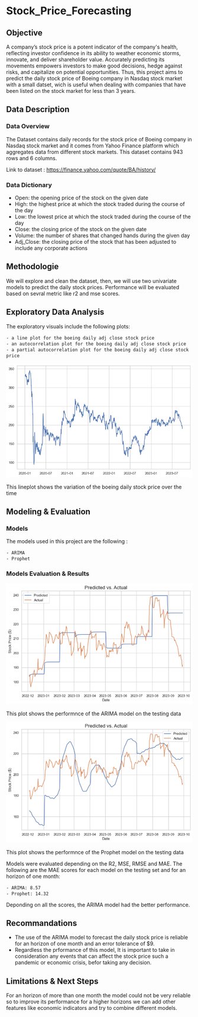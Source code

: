 # Stock_Price_Forecasting

## Objective
A company’s stock price is a potent indicator of the company's health, reflecting investor confidence in its ability to weather economic storms, innovate, and deliver shareholder value. Accurately predicting its movements empowers investors to make good decisions, hedge against risks, and capitalize on potential opportunities. Thus, this project aims to predict the daily stock price of Boeing company in Nasdaq stock market with a small datset, wich is useful when dealing with companies that have been listed on the stock market for less than 3 years.

## Data Description

### Data Overview
The Dataset contains daily records for the stock price of Boeing company in Nasdaq stock market and it comes from Yahoo Finance platform which aggregates data from different stock markets.
This dataset contains 943 rows and 6 columns.

Link to dataset : https://finance.yahoo.com/quote/BA/history/

### Data Dictionary
- Open: the opening price of the stock on the given date
- High: the highest price at which the stock traded during the course of the day
- Low: the lowest price at which the stock traded during the course of the day
- Close: the closing price of the stock on the given date
- Volume: the number of shares that changed hands during the given day
- Adj_Close: the closing price of the stock that has been adjusted to include any corporate actions

## Methodologie
We will explore and clean the dataset, then, we will use two univariate models to predict the daily stock prices. Performance will be evaluated based on sevral metric like r2 and mse scores.

## Exploratory Data Analysis

The exploratory visuals include the following plots:

    - a line plot for the boeing daily adj close stock price
    - an autocorrelation plot for the boeing daily adj close stock price
    - a partial autocorrelation plot for the boeing daily adj close stock price
    
<p align = "center"> 
  <img src = "https://github.com/Mahdi-Kriaa/Stock_Price_Forecasting/blob/main/Images/boeing_stock_price_lineplot.png">
</p>

This lineplot shows the variation of the boeing daily stock price over the time
## Modeling & Evaluation

###  Models
The models used in this project are the following :

    - ARIMA
    - Prophet
    
### Models Evaluation & Results

<p align = "center"> 
  <img src = "https://github.com/Mahdi-Kriaa/Stock_Price_Forecasting/blob/main/Images/arima_test.png">
</p>

This plot shows the performnce of the ARIMA model on the testing data


<p align = "center"> 
  <img src = "https://github.com/Mahdi-Kriaa/Stock_Price_Forecasting/blob/main/Images/prophet_test.png">
</p>

This plot shows the performnce of the Prophet model on the testing data


Models were evaluated depending on the R2, MSE, RMSE and MAE. The following are the MAE scores for each model on the testing set and for an horizon of one month:

    - ARIMA: 8.57 
    - Prophet: 14.32

Deponding on all the scores, the ARIMA model had the better performance.

## Recommandations
- The use of the ARIMA model to forecast the daily stock price is reliable for an horizon of one month and an error tolerance of $9.
- Regardless the prformance of this model, It is important to take in consideration any events that can affect the stock price such a pandemic or economic crisis, befor taking any decision.

## Limitations & Next Steps
For an horizon of more than one month the model could not be very reliable so to improve its performance for a higher horizons we can add other features like economic indicators and try to combine different models.
 
